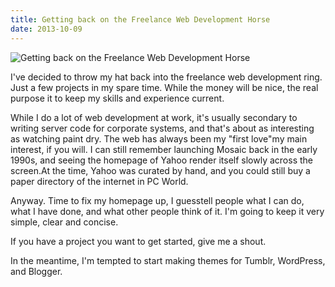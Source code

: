 ```yaml
---
title: Getting back on the Freelance Web Development Horse
date: 2013-10-09
---
```


![Getting back on the Freelance Web Development Horse](https://source.unsplash.com/s9CC2SKySJM/1600x900)

I've decided to throw my hat back into the freelance web development ring. Just a few projects in my spare time. While the money will be nice, the real purpose it to keep my skills and experience current.

While I do a lot of web development at work, it's usually secondary to writing server code for corporate systems, and that's about as interesting as watching paint dry. The web has always been my "first love"my main interest, if you will. I can still remember launching Mosaic back in the early 1990s, and seeing the homepage of Yahoo render itself slowly across the screen.At the time, Yahoo was curated by hand, and you could still buy a paper directory of the internet in PC World.

Anyway. Time to fix my homepage up, I guesstell people what I can do, what I have done, and what other people think of it. I'm going to keep it very simple, clear and concise.

If you have a project you want to get started, give me a shout.

In the meantime, I'm tempted to start making themes for Tumblr, WordPress, and Blogger.